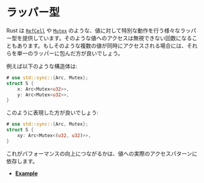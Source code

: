 <!-- commit: https://github.com/nnethercote/perf-book/commit/19db3a765030ed7c394a987eff5c09f639f0607d -->

# ラッパー型

Rust は [`RefCell`] や [`Mutex`] のような、値に対して特別な動作を行う様々なラッパー型を提供しています。そのような値へのアクセスは無視できない回数になることもあります。もしそのような複数の値が同時にアクセスされる場合には、それらを単一のラッパーに包んだ方が良いでしょう。

[`RefCell`]: https://doc.rust-lang.org/std/cell/struct.RefCell.html
[`Mutex`]: https://doc.rust-lang.org/std/sync/struct.Mutex.html

例えば以下のような構造体は:

```rust
# use std::sync::{Arc, Mutex};
struct S {
    x: Arc<Mutex<u32>>,
    y: Arc<Mutex<u32>>,
}
```

このように表現した方が良いでしょう:

```rust
# use std::sync::{Arc, Mutex};
struct S {
    xy: Arc<Mutex<(u32, u32)>>,
}
```

これがパフォーマンスの向上につながるかは、値への実際のアクセスパターンに依存します。

- [**Example**](https://github.com/rust-lang/rust/pull/68694/commits/7426853ba255940b880f2e7f8026d60b94b42404)
